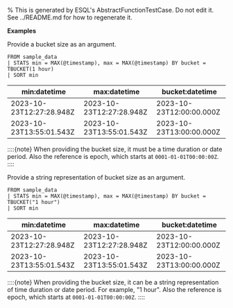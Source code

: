 % This is generated by ESQL's AbstractFunctionTestCase. Do not edit it. See ../README.md for how to regenerate it.

**Examples**

Provide a bucket size as an argument.

```esql
FROM sample_data
| STATS min = MAX(@timestamp), max = MAX(@timestamp) BY bucket = TBUCKET(1 hour)
| SORT min
```

| min:datetime | max:datetime | bucket:datetime |
| --- | --- | --- |
| 2023-10-23T12:27:28.948Z | 2023-10-23T12:27:28.948Z | 2023-10-23T12:00:00.000Z |
| 2023-10-23T13:55:01.543Z | 2023-10-23T13:55:01.543Z | 2023-10-23T13:00:00.000Z |


::::{note}
When providing the bucket size, it must be a time duration or date period.
Also the reference is epoch, which starts at `0001-01-01T00:00:00Z`.
::::

Provide a string representation of bucket size as an argument.

```esql
FROM sample_data
| STATS min = MAX(@timestamp), max = MAX(@timestamp) BY bucket = TBUCKET("1 hour")
| SORT min
```

| min:datetime | max:datetime | bucket:datetime |
| --- | --- | --- |
| 2023-10-23T12:27:28.948Z | 2023-10-23T12:27:28.948Z | 2023-10-23T12:00:00.000Z |
| 2023-10-23T13:55:01.543Z | 2023-10-23T13:55:01.543Z | 2023-10-23T13:00:00.000Z |


::::{note}
When providing the bucket size, it can be a string representation of time duration or date period.
For example, "1 hour". Also the reference is epoch, which starts at `0001-01-01T00:00:00Z`.
::::


